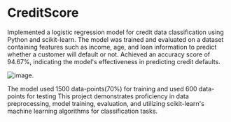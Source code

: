# CreditScore
Implemented a logistic regression model for credit data classification using Python and scikit-learn.
The model was trained and evaluated on a dataset containing features such as income, age, and loan information to predict whether a customer will default or not. 
Achieved an accuracy score of 94.67%, indicating the model's effectiveness in predicting credit defaults.

![image](https://github.com/abhigyan02/CreditScore/assets/75851981/44b6c0e5-976f-436d-83f6-01ede48d384c).

The model used 1500 data-points(70%) for training and used 600 data-points for testing
This project demonstrates proficiency in data preprocessing, model training, evaluation, and utilizing scikit-learn's machine learning algorithms for classification tasks.
